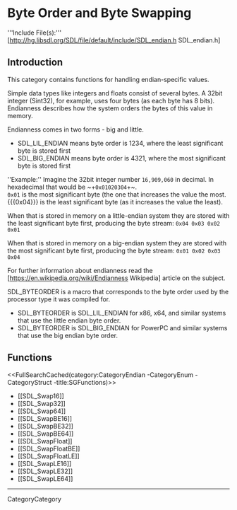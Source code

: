 
# Byte Order and Byte Swapping

'''Include File(s):'''  [http://hg.libsdl.org/SDL/file/default/include/SDL_endian.h SDL_endian.h]


## Introduction
This category contains functions for handling endian-specific values.

Simple data types like integers and floats consist of several bytes. A 32bit integer (Sint32), for example, uses four bytes (as each byte has 8 bits). Endianness describes how the system orders the bytes of this value in memory.

Endianness comes in two forms - big and little.
* SDL_LIL_ENDIAN means byte order is 1234, where the least significant byte is stored first
* SDL_BIG_ENDIAN means byte order is 4321, where the most significant byte is stored first


''Example:''  Imagine the 32bit integer number ```16,909,060``` in decimal.
 In hexadecimal that would be ~+```0x01020304```+~. <br/>
 ```0x01``` is the most significant byte (the one that increases the value the most.  {{{0x04}}} is the least significant byte (as it increases the value the least).<br/>

 When that is stored in memory on a little-endian system they are stored with the least significant byte first, producing the byte stream:
  ```0x04 0x03 0x02 0x01```<br/>

 When that is stored in memory on a big-endian system they are stored with the most significant byte first, producing the byte stream:
  ```0x01 0x02 0x03 0x04```<br/>

For further information about endianness read the [https://en.wikipedia.org/wiki/Endianness Wikipedia] article on the subject.

SDL_BYTEORDER is a macro that corresponds to the byte order used by the processor type it was compiled for.
* SDL_BYTEORDER is SDL_LIL_ENDIAN for x86, x64, and similar systems that use the little endian byte order.
* SDL_BYTEORDER is SDL_BIG_ENDIAN for PowerPC and similar systems that use the big endian byte order.


## Functions
<<FullSearchCached(category:CategoryEndian -CategoryEnum -CategoryStruct -title:SGFunctions)>>

<!-- BEGIN CATEGORY LIST -->
* [[SDL_Swap16]]
* [[SDL_Swap32]]
* [[SDL_Swap64]]
* [[SDL_SwapBE16]]
* [[SDL_SwapBE32]]
* [[SDL_SwapBE64]]
* [[SDL_SwapFloat]]
* [[SDL_SwapFloatBE]]
* [[SDL_SwapFloatLE]]
* [[SDL_SwapLE16]]
* [[SDL_SwapLE32]]
* [[SDL_SwapLE64]]
<!-- END CATEGORY LIST -->
----
CategoryCategory
